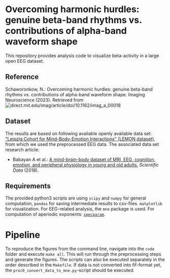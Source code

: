 # Overcoming harmonic hurdles: genuine beta-band rhythms vs. contributions of alpha-band waveform shape

This repository provides analysis code to visualize beta-activity in a large open EEG dataset. 

## Reference

Schaworonkow, N.: Overcoming harmonic hurdles: genuine beta-band rhythms vs. contributions of alpha-band waveform shape. Imaging Neuroscience (2023). Retrieved from ![direct.mit.edu/imag/article/doi/10.1162/imag_a_00018]([direct.mit.edu/imag/article/doi/10.1162/imag_a_00018](https://direct.mit.edu/imag/article/doi/10.1162/imag_a_00018/))

## Dataset

The results are based on following available openly available data set: ["Leipzig Cohort for Mind-Body-Emotion Interactions" (LEMON dataset)](http://fcon_1000.projects.nitrc.org/indi/retro/MPI_LEMON.html), from which we used the preprocessed EEG data. The associated data set research article: 
- Babayan A et al.: [A mind-brain-body dataset of MRI, EEG, cognition, emotion, and peripheral physiology in young and old adults.](http://www.nature.com/articles/sdata2018308) _Scientific Data_ (2018).

## Requirements

The provided python3 scripts are using ```scipy``` and ```numpy``` for general computation, ```pandas``` for saving intermediate results to csv-files. ```matplotlib``` for visualization. For EEG-related analysis, the ```mne``` package is used. For computation of aperiodic exponents: [```specparam```](https://specparam-tools.github.io/). 

# Pipeline
To reproduce the figures from the command line, navigate into the ```code``` folder and execute ```make all```. This will run through the preprocessing steps and generate the figures. The scripts can also be executed separately in the order described in the ```Makefile```. If data is not converted into fif-format yet, the ```proc0_convert_data_to_mne.py```-script should be executed.
